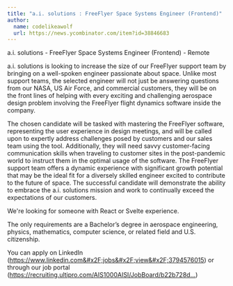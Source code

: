 ```yaml
---
title: "a.i. solutions : FreeFlyer Space Systems Engineer (Frontend)"
author:
  name: codelikeawolf
  url: https://news.ycombinator.com/item?id=38846683
---
```

a.i. solutions - FreeFlyer Space Systems Engineer (Frontend) - Remote

a.i. solutions is looking to increase the size of our FreeFlyer support team by bringing on a well-spoken engineer passionate about space. Unlike most support teams, the selected engineer will not just be answering questions from our NASA, US Air Force, and commercial customers, they will be on the front lines of helping with every exciting and challenging aerospace design problem involving the FreeFlyer flight dynamics software inside the company.

The chosen candidate will be tasked with mastering the FreeFlyer software, representing the user experience in design meetings, and will be called upon to expertly address challenges posed by customers and our sales team using the tool. Additionally, they will need savvy customer-facing communication skills when traveling to customer sites in the post-pandemic world to instruct them in the optimal usage of the software. The FreeFlyer support team offers a dynamic experience with significant growth potential that may be the ideal fit for a diversely skilled engineer excited to contribute to the future of space. The successful candidate will demonstrate the ability to embrace the a.i. solutions mission and work to continually exceed the expectations of our customers.

We&#x27;re looking for someone with React or Svelte experience.

The only requirements are a Bachelor’s degree in aerospace engineering, physics, mathematics, computer science, or related field and U.S. citizenship.

You can apply on LinkedIn (<a href="https:&#x2F;&#x2F;www.linkedin.com&#x2F;jobs&#x2F;view&#x2F;3794576015" rel="nofollow">https:&#x2F;&#x2F;www.linkedin.com&#x2F;jobs&#x2F;view&#x2F;3794576015</a>) or through our job portal (<a href="https:&#x2F;&#x2F;recruiting.ultipro.com&#x2F;AIS1000AISI&#x2F;JobBoard&#x2F;b22b728d-47a6-4550-9005-01c83b9a527f&#x2F;OpportunityDetail?opportunityId=d775b876-ed52-4847-a1ef-f8744f43011b" rel="nofollow">https:&#x2F;&#x2F;recruiting.ultipro.com&#x2F;AIS1000AISI&#x2F;JobBoard&#x2F;b22b728d...</a>)
